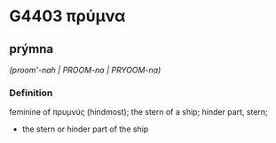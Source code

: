 # G4403 πρύμνα

## prýmna

_(proom'-nah | PROOM-na | PRYOOM-na)_

### Definition

feminine of πρυμνύς (hindmost); the stern of a ship; hinder part, stern; 

- the stern or hinder part of the ship
